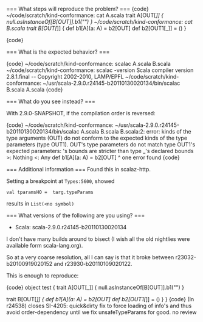=== What steps will reproduce the problem? ===
{code}
 ~/code/scratch/kind-conformance: cat A.scala 
trait A[OUT[_]] {
  null.asInstanceOf[B[OUT]].b1("")
}
 ~/code/scratch/kind-conformance: cat B.scala 
 trait B[OUT[_]] {
  def b1[A](a: A) = b2[OUT]
  def b2[OUT1[_]] = ()
}

{code} 

=== What is the expected behavior? ===

{code}
 ~/code/scratch/kind-conformance: scalac A.scala B.scala 
 ~/code/scratch/kind-conformance: scalac -version
Scala compiler version 2.8.1.final -- Copyright 2002-2010, LAMP/EPFL
 ~/code/scratch/kind-conformance:  ~/usr/scala-2.9.0.r24145-b20110130020134/bin/scalac B.scala A.scala 
{code}

=== What do you see instead? ===

With 2.9.0-SNAPSHOT, if the compilation order is reversed:

{code}
 ~/code/scratch/kind-conformance:  ~/usr/scala-2.9.0.r24145-b20110130020134/bin/scalac A.scala B.scala 
B.scala:2: error: kinds of the type arguments (OUT) do not conform to the expected kinds of the type parameters (type OUT1).
OUT's type parameters do not match type OUT1's expected parameters: <none>'s bounds <notype> are stricter than type _'s declared bounds >: Nothing <: Any
  def b1[A](a: A) = b2[OUT]
                      ^
one error found
{code}

=== Additional information ===
Found this in scalaz-http.

Setting a breakpoint at `Types:5600`, showed

`val tparamsHO =  targ.typeParams`

results in `List(<no symbol)`

=== What versions of the following are you using? ===
  - Scala: scala-2.9.0.r24145-b20110130020134

I don't have many builds around to bisect (I wish all the old nightlies were available form scala-lang.org).

So at a very coarse resolution, all I can say is that it broke between r23032-b20100919020152 and r23930-b20110109020122.

This is enough to reproduce:

{code}
object test {
  trait A[OUT[_]] {
    null.asInstanceOf[B[OUT]].b1("")
  }

  trait B[OUT[_]] {
    def b1[A](a: A) = b2[OUT]
    def b2[OUT1[_]] = ()
  }
}
{code}
(In r24538) closes SI-4205: quick&dirty fix to force loading of info's and thus avoid order-dependency until we fix unsafeTypeParams for good. no review
